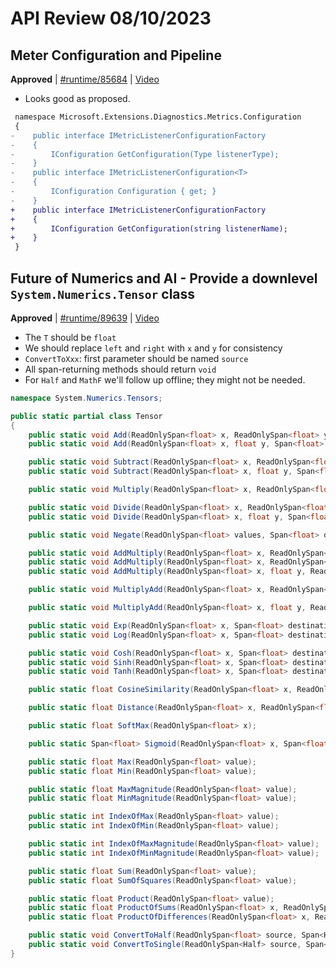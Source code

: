 # API Review 08/10/2023

## Meter Configuration and Pipeline

**Approved** | [#runtime/85684](https://github.com/dotnet/runtime/issues/85684#issuecomment-1673597867) | [Video](https://www.youtube.com/watch?v=XNFWSZ0eJek&t=0h0m0s)

* Looks good as proposed.

```diff
 namespace Microsoft.Extensions.Diagnostics.Metrics.Configuration
 {
-    public interface IMetricListenerConfigurationFactory
-    {
-        IConfiguration GetConfiguration(Type listenerType);
-    }
-    public interface IMetricListenerConfiguration<T>
-    {
-        IConfiguration Configuration { get; }
-    }
+    public interface IMetricListenerConfigurationFactory
+    {
+        IConfiguration GetConfiguration(string listenerName);
+    }
 }
```
## Future of Numerics and AI - Provide a downlevel `System.Numerics.Tensor` class

**Approved** | [#runtime/89639](https://github.com/dotnet/runtime/issues/89639#issuecomment-1673707529) | [Video](https://www.youtube.com/watch?v=XNFWSZ0eJek&t=0h6m15s)

* The `T` should be `float`
* We should replace `left` and `right` with `x` and `y` for consistency
* `ConvertToXxx`: first parameter should be named `source`
* All span-returning methods should return `void`
* For `Half` and `MathF` we'll follow up offline; they might not be needed.

```C#
namespace System.Numerics.Tensors;

public static partial class Tensor
{
    public static void Add(ReadOnlySpan<float> x, ReadOnlySpan<float> y, Span<float> destination);
    public static void Add(ReadOnlySpan<float> x, float y, Span<float> destination);

    public static void Subtract(ReadOnlySpan<float> x, ReadOnlySpan<float> y, Span<float> destination);
    public static void Subtract(ReadOnlySpan<float> x, float y, Span<float> destination);

    public static void Multiply(ReadOnlySpan<float> x, ReadOnlySpan<float> y, Span<float> destination);

    public static void Divide(ReadOnlySpan<float> x, ReadOnlySpan<float> y, Span<float> destination);
    public static void Divide(ReadOnlySpan<float> x, float y, Span<float> destination);

    public static void Negate(ReadOnlySpan<float> values, Span<float> destination);

    public static void AddMultiply(ReadOnlySpan<float> x, ReadOnlySpan<float> y, ReadOnlySpan<float> multiplier, Span<float> destination);
    public static void AddMultiply(ReadOnlySpan<float> x, ReadOnlySpan<float> y, T multiplier, Span<float> destination);
    public static void AddMultiply(ReadOnlySpan<float> x, float y, ReadOnlySpan<float> multiplier, Span<float> destination);

    public static void MultiplyAdd(ReadOnlySpan<float> x, ReadOnlySpan<float> y, ReadOnlySpan<float> addend, Span<float> destination);

    public static void MultiplyAdd(ReadOnlySpan<float> x, float y, ReadOnlySpan<float> addend, Span<float> destination);

    public static void Exp(ReadOnlySpan<float> x, Span<float> destination);
    public static void Log(ReadOnlySpan<float> x, Span<float> destination);

    public static void Cosh(ReadOnlySpan<float> x, Span<float> destination);
    public static void Sinh(ReadOnlySpan<float> x, Span<float> destination);
    public static void Tanh(ReadOnlySpan<float> x, Span<float> destination);

    public static float CosineSimilarity(ReadOnlySpan<float> x, ReadOnlySpan<float> y);

    public static float Distance(ReadOnlySpan<float> x, ReadOnlySpan<float> y);

    public static float SoftMax(ReadOnlySpan<float> x);

    public static Span<float> Sigmoid(ReadOnlySpan<float> x, Span<float> destination);

    public static float Max(ReadOnlySpan<float> value);
    public static float Min(ReadOnlySpan<float> value);

    public static float MaxMagnitude(ReadOnlySpan<float> value);
    public static float MinMagnitude(ReadOnlySpan<float> value);

    public static int IndexOfMax(ReadOnlySpan<float> value);
    public static int IndexOfMin(ReadOnlySpan<float> value);

    public static int IndexOfMaxMagnitude(ReadOnlySpan<float> value);
    public static int IndexOfMinMagnitude(ReadOnlySpan<float> value);

    public static float Sum(ReadOnlySpan<float> value);
    public static float SumOfSquares(ReadOnlySpan<float> value);

    public static float Product(ReadOnlySpan<float> value);
    public static float ProductOfSums(ReadOnlySpan<float> x, ReadOnlySpan<float> y);
    public static float ProductOfDifferences(ReadOnlySpan<float> x, ReadOnlySpan<float> y);

    public static void ConvertToHalf(ReadOnlySpan<float> source, Span<Half> destination);
    public static void ConvertToSingle(ReadOnlySpan<Half> source, Span<float> destination);
}
```
